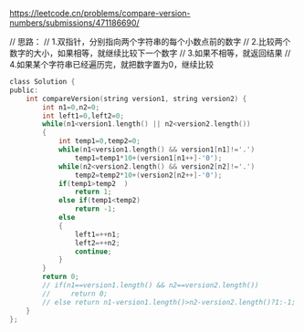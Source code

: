 https://leetcode.cn/problems/compare-version-numbers/submissions/471186690/


// 思路：
// 1.双指针，分别指向两个字符串的每个小数点前的数字
// 2.比较两个数字的大小，如果相等，就继续比较下一个数字
// 3.如果不相等，就返回结果
// 4.如果某个字符串已经遍历完，就把数字置为0，继续比较

```C
class Solution {
public:
    int compareVersion(string version1, string version2) {
        int n1=0,n2=0;
        int left1=0,left2=0;
        while(n1<version1.length() || n2<version2.length())
        {
            int temp1=0,temp2=0;
            while(n1<version1.length() && version1[n1]!='.')
                temp1=temp1*10+(version1[n1++]-'0');
            while(n2<version2.length() && version2[n2]!='.')
                temp2=temp2*10+(version2[n2++]-'0');
            if(temp1>temp2  )
                return 1;
            else if(temp1<temp2)
                return -1;
            else
            {
                left1=++n1;
                left2=++n2;
                continue;
            }
        }
        return 0;
        // if(n1==version1.length() && n2==version2.length())
        //     return 0;
        // else return n1-version1.length()>n2-version2.length()?1:-1;
    }
};
```

